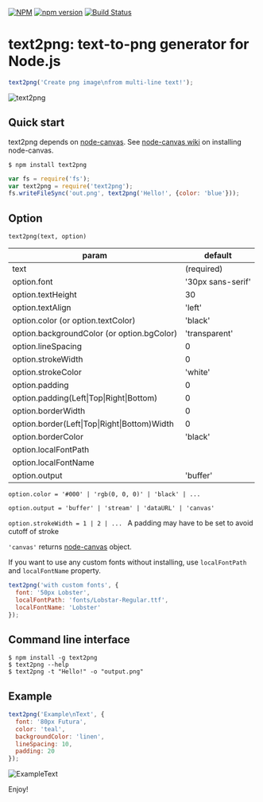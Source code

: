[![NPM](https://nodei.co/npm/text2png.png)](https://nodei.co/npm/text2png/)
[![npm version](https://badge.fury.io/js/text2png.svg)](https://badge.fury.io/js/text2png)
[![Build Status](https://travis-ci.org/tkrkt/text2png.svg?branch=master)](https://travis-ci.org/tkrkt/text2png)

# text2png: text-to-png generator for Node.js

```js
text2png('Create png image\nfrom multi-line text!');
```

![text2png](./img/text2png.png)

## Quick start

text2png depends on [node-canvas](https://github.com/Automattic/node-canvas).
See [node-canvas wiki](https://github.com/Automattic/node-canvas/wiki) on installing node-canvas.

```
$ npm install text2png
```

```js
var fs = require('fs');
var text2png = require('text2png');
fs.writeFileSync('out.png', text2png('Hello!', {color: 'blue'}));
```

## Option

``text2png(text, option)``

|param|default|
|---|---|
|text|(required)|
|option.font|'30px sans-serif'|
|option.textHeight|30|
|option.textAlign|'left'|
|option.color (or option.textColor)|'black'|
|option.backgroundColor (or option.bgColor)|'transparent'|
|option.lineSpacing|0|
|option.strokeWidth|0|
|option.strokeColor|'white'|
|option.padding|0|
|option.padding(Left\|Top\|Right\|Bottom)|0|
|option.borderWidth|0|
|option.border(Left\|Top\|Right\|Bottom)Width|0|
|option.borderColor|'black'|
|option.localFontPath||
|option.localFontName||
|option.output|'buffer'|

``option.color = '#000' | 'rgb(0, 0, 0)' | 'black' | ...``

``option.output = 'buffer' | 'stream' | 'dataURL' | 'canvas'``

``option.strokeWidth = 1 | 2 | ... `` A padding may have to be set to avoid cutoff of stroke

``'canvas'`` returns [node-canvas](https://github.com/Automattic/node-canvas) object.

If you want to use any custom fonts without installing, use `localFontPath` and `localFontName` property.

```js
text2png('with custom fonts', {
  font: '50px Lobster',
  localFontPath: 'fonts/Lobstar-Regular.ttf',
  localFontName: 'Lobster'
});
```

## Command line interface

```
$ npm install -g text2png
$ text2png --help
$ text2png -t "Hello!" -o "output.png"
```

## Example

```js
text2png('Example\nText', {
  font: '80px Futura',
  color: 'teal',
  backgroundColor: 'linen',
  lineSpacing: 10,
  padding: 20
});
```

![ExampleText](./img/exampleText.png)

Enjoy!
